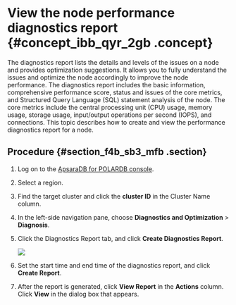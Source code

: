 # View the node performance diagnostics report {#concept_ibb_qyr_2gb .concept}

The diagnostics report lists the details and levels of the issues on a node and provides optimization suggestions. It allows you to fully understand the issues and optimize the node accordingly to improve the node performance. The diagnostics report includes the basic information, comprehensive performance score, status and issues of the core metrics, and Structured Query Language \(SQL\) statement analysis of the node. The core metrics include the central processing unit \(CPU\) usage, memory usage, storage usage, input/output operations per second \(IOPS\), and connections. This topic describes how to create and view the performance diagnostics report for a node.

## Procedure {#section_f4b_sb3_mfb .section}

1.  Log on to the [ApsaraDB for POLARDB console](https://polardb.console.aliyun.com/).
2.  Select a region.
3.  Find the target cluster and click the **cluster ID** in the Cluster Name column.
4.  In the left-side navigation pane, choose **Diagnostics and Optimization** \> **Diagnosis**.
5.  Click the Diagnostics Report tab, and click **Create Diagnostics Report**.

    ![](images/34849_en-US.png)

6.  Set the start time and end time of the diagnostics report, and click **Create Report**.
7.  After the report is generated, click **View Report** in the **Actions** column. Click **View** in the dialog box that appears.

